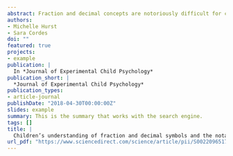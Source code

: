 ```yaml
---
abstract: Fraction and decimal concepts are notoriously difficult for children to learn yet are a major component of elementary and middle school math curriculum and an important prerequisite for higher order mathematics (i.e., algebra). Thus, recently there has been a push to understand how children think about rational number magnitudes in order to understand how to promote rational number understanding. However, prior work investigating these questions has focused almost exclusively on fraction notation, overlooking the open questions of how children integrate rational number magnitudes presented in distinct notations (i.e., fractions, decimals, and whole numbers) and whether understanding of these distinct notations may independently contribute to pre-algebra ability. In the current study, we investigated rational number magnitude and arithmetic performance in both fraction and decimal notation in fourth- to seventh-grade children. We then explored how these measures of rational number ability predicted pre-algebra ability. Results reveal that children do represent the magnitudes of fractions and decimals as falling within a single numerical continuum and that, despite greater experience with fraction notation, children are more accurate when processing decimal notation than when processing fraction notation. Regression analyses revealed that both magnitude and arithmetic performance predicted pre-algebra ability, but magnitude understanding may be particularly unique and depend on notation. The educational implications of differences between children in the current study and previous work with adults are discussed.
authors:
- Michelle Hurst
- Sara Cordes
doi: ""
featured: true
projects:
- example
publication: |
  In *Journal of Experimental Child Psychology*
publication_short: |
  *Journal of Experimental Child Psychology*
publication_types: 
- article-journal
publishDate: "2018-04-30T00:00:00Z"
slides: example
summary: This is the summary that works with the search engine.
tags: []
title: |
  Children’s understanding of fraction and decimal symbols and the notation-specific relation to pre-algebra ability
url_pdf: "https://www.sciencedirect.com/science/article/pii/S0022096517302564"
---
```

